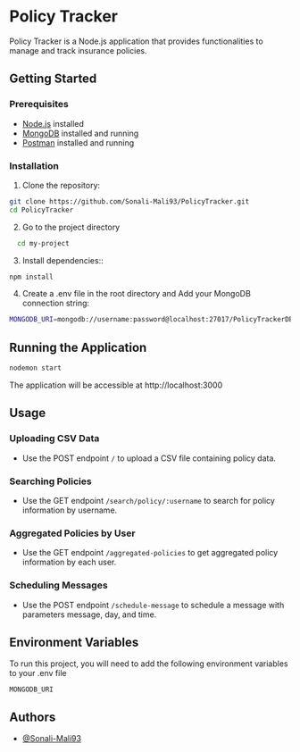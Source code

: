 
# Policy Tracker

Policy Tracker is a Node.js application that provides functionalities to manage and track insurance policies.


## Getting Started

### Prerequisites

- [Node.js](https://nodejs.org/) installed
- [MongoDB](https://www.mongodb.com/products/tools/compass) installed and running
- [Postman](https://www.postman.com/downloads/) installed and running

### Installation

1. Clone the repository:

```bash
git clone https://github.com/Sonali-Mali93/PolicyTracker.git
cd PolicyTracker

```
2. Go to the project directory

```bash
  cd my-project
```
3. Install dependencies::
```bash
npm install

```
4. Create a .env file in the root directory and Add your MongoDB connection string:
```bash
MONGODB_URI=mongodb://username:password@localhost:27017/PolicyTrackerDB
```

## Running the Application
```bash
nodemon start
```

The application will be accessible at http://localhost:3000

## Usage

### Uploading CSV Data

- Use the POST endpoint `/` to upload a CSV file containing policy data.

### Searching Policies

- Use the GET endpoint `/search/policy/:username` to search for policy information by username.

### Aggregated Policies by User
- Use the GET endpoint `/aggregated-policies` to get aggregated policy information by each user.


### Scheduling Messages
- Use the POST endpoint `/schedule-message` to schedule a message with parameters message, day, and time.


## Environment Variables

To run this project, you will need to add the following environment variables to your .env file

`MONGODB_URI`



## Authors

- [@Sonali-Mali93](https://github.com/Sonali-Mali93)

